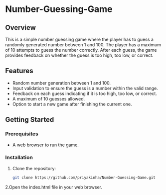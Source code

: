 # Number-Guessing-Game

## Overview
This is a simple number guessing game where the player has to guess a randomly generated number between 1 and 100. The player has a maximum of 10 attempts to guess the number correctly. After each guess, the game provides feedback on whether the guess is too high, too low, or correct.

## Features
- Random number generation between 1 and 100.
- Input validation to ensure the guess is a number within the valid range.
- Feedback on each guess indicating if it is too high, too low, or correct.
- A maximum of 10 guesses allowed.
- Option to start a new game after finishing the current one.

## Getting Started

### Prerequisites
- A web browser to run the game.

### Installation
1. Clone the repository:
   ```bash
   git clone https://github.com/priyakinha/Number-Guessing-Game.git
   
2.Open the index.html file in your web browser.
